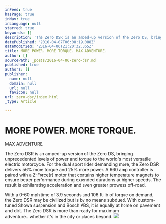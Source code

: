 ```yaml
---
inFeed: true
hasPage: true
inNav: true
inLanguage: null
starred: true
keywords: []
description: 'The Zero DSR is an amped-up version of the Zero DS, bringing unprecedented levels of power and torque to the world’s most versatile electric motorcycle. For the dual sport rider demanding more, the Zero DSR delivers 56% more torque and 25% more power. A 660 amp controller is paired with a Z-Force® motor that contains higher temperature magnets to ensure better performance during extended durations at higher speeds. The result is exhilarating acceleration and even greater prowess off-road.'
datePublished: '2016-04-07T06:08:19.088Z'
dateModified: '2016-04-06T21:20:32.065Z'
title: MORE POWER. MORE TORQUE. MAX ADVENTURE.
author: []
sourcePath: _posts/2016-04-06-zero-dsr.md
published: true
authors: []
publisher:
  name: null
  domain: null
  url: null
  favicon: null
url: zero-dsr/index.html
_type: Article

---
```

# MORE POWER. MORE TORQUE.  
MAX ADVENTURE.

The Zero DSR is an amped-up version of the Zero DS, bringing unprecedented levels of power and torque to the world's most versatile electric motorcycle. For the dual sport rider demanding more, the Zero DSR delivers 56% more torque and 25% more power. A 660 amp controller is paired with a Z-Force(r) motor that contains higher temperature magnets to ensure better performance during extended durations at higher speeds. The result is exhilarating acceleration and even greater prowess off-road.

With a 0-60 mph time of 3.9 seconds and 106 ft-lb of torque on demand, the Zero DSR may be civilized but is by no means subdued. With custom-tuned Showa suspension and Bosch ABS, it is equally at home on pavement and dirt. The Zero DSR is more than ready for maximum adventure...whether it's in the city or places beyond.
![](https://the-grid-user-content.s3-us-west-2.amazonaws.com/1d49544e-86a9-4a26-b74b-78fa84de5ba4.jpg)